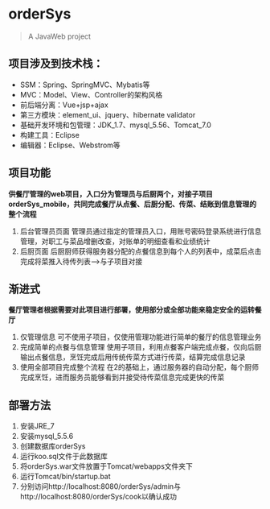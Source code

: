 # orderSys

> A JavaWeb project

## 项目涉及到技术栈：
- SSM：Spring、SpringMVC、Mybatis等
- MVC：Model、View、Controller的架构风格
- 前后端分离：Vue+jsp+ajax
- 第三方模块：element_ui、jquery、hibernate validator
- 基础开发环境和包管理：JDK_1.7、mysql_5.56、Tomcat_7.0
- 构建工具：Eclipse
- 编辑器：Eclipse、Webstrom等

## 项目功能
**供餐厅管理的web项目，入口分为管理员与后厨两个，对接子项目orderSys_mobile，共同完成餐厅从点餐、后厨分配、传菜、结账到信息管理的整个流程**

1. 后台管理员页面
管理员通过指定的管理员入口，用账号密码登录系统进行信息管理，对职工与菜品增删改查，对账单的明细查看和业绩统计
2. 后厨页面
后厨厨师获得服务器分配的点餐信息到每个人的列表中，成菜后点击完成将菜推入待传列表-->与子项目对接

## 渐进式
**餐厅管理者根据需要对此项目进行部署，使用部分或全部功能来稳定安全的运转餐厅**

1. 仅管理信息
可不使用子项目，仅使用管理功能进行简单的餐厅的信息管理业务
2. 完成简单的点餐与信息管理
使用子项目，利用点餐客户端完成点餐，仅向后厨输出点餐信息，烹饪完成后用传统传菜方式进行传菜，结算完成信息记录
3. 使用全部项目完成整个流程
在2的基础上，通过服务器的自动分配，每个厨师完成烹饪，进而服务员能够看到并接受待传菜信息完成更快的传菜

## 部署方法

1. 安装JRE_7
2. 安装mysql_5.5.6
3. 创建数据库orderSys
4. 运行koo.sql文件于此数据库
5. 将orderSys.war文件放置于Tomcat/webapps文件夹下
6. 运行Tomcat/bin/startup.bat
7. 分别访问http://localhost:8080/orderSys/admin与http://localhost:8080/orderSys/cook以确认成功
